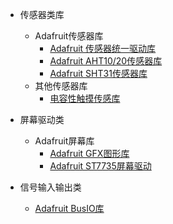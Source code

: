- 传感器类库
  - Adafruit传感器库
    - [Adafruit 传感器统一驱动库](/zh/library-examples/sensors/Adafruit/Adafruit-Unified-Sensor/Adafruit-Unified-Sensor.md)
    - [Adafruit AHT10/20传感器库](/zh/library-examples/sensors/Adafruit/Adafruit-AHTX0/Adafruit-AHTX0.md)
    - [Adafruit SHT31传感器库](/zh/library-examples/sensors/Adafruit/Adafruit-SHT31/Adafruit-SHT31.md)
  - 其他传感器库
    - [电容性触摸传感库](/zh/library-examples/sensors/others/CapacitiveSensor/CapacitiveSensor.md)

- 屏幕驱动类
  - Adafruit屏幕库
    - [Adafruit GFX图形库](/zh/library-examples/screen/Adafruit/Adafruit-GFX-Library/Adafruit-GFX-Library.md)
    - [Adafruit ST7735屏幕驱动](/zh/library-examples/screen/Adafruit/Adafruit-ST7735/Adafruit-ST7735.md)

- 信号输入输出类
  - [Adafruit BusIO库](/zh/library-examples/signal-io/Adafruit/Adafruit-BusIO/Adafruit-BusIO.md)